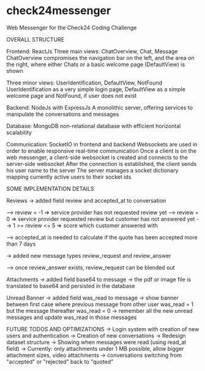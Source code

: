 # check24messenger

Web Messenger for the Check24 Coding Challenge

OVERALL STRUCTURE

Frontend: ReactJs
Three main views: ChatOverview, Chat, Message
ChatOverview compromises the navigation bar on the left, and the area on the right, where either Chats or a basic welcome page (DefaultView) is shown

Three minor views: UserIdentification, DefaultView, NotFound
UserIdentification as a very simple login page, DefaultView as a simple welcome page and NotFound, if user does not exist

Backend: NodeJs with ExpressJs
A monolithic server, offering services to manipulate the conversations and messages

Database: MongoDB
non-relational database with efficient horizontal scalability

Communication: SocketIO in frontend and backend
Websockets are used in order to enable responsive real-time communication
Once a client is on the web messenger, a client-side websocket is created and connects to the server-side websocket
After the connection is established, the client sends his user name to the server
The server manages a socket dictionary mapping currently active users to their socket ids

SOME IMPLEMENTATION DETAILS

Reviews
-> added field review and accepted_at to conversation

--> review = -1 => service provider has not requested review yet
--> review = 0 => service provider requested review but customer has not answered yet
--> 1 >= review <= 5 => score which customer answered with

--> accepted_at is needed to calculate if the quote has been accepted more than 7 days

-> added new message types review_request and review_answer

--> once review_answer exists, review_request can be blended out

Attachments
-> added field base64 to message
-> the pdf or image file is translated to base64 and persisted in the database

Unread Banner
-> added field was_read to message
-> show banner between first case where previous message from other user was_read = 1 but the message thereafter was_read = 0
-> remember all the new unread messages and update was_read in those messages

FUTURE TODOS AND OPTIMIZATIONS
-> Login system with creation of new users and authentication
-> Creation of new conversations
-> Redesign dataset structure
-> Showing when messages were read (using read_at field)
-> Currently: only attachments under 1 MB possible, allow bigger attachment sizes, video attachments
-> conversations switching from "accepted" or "rejected" back to "quoted"
